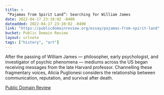 ```yaml
---
title: > 
 “Pajamas from Spirit Land”: Searching for William James
date: 2022-04-17 23:10:02 -0400
dateadded: 2022-04-17 23:10:02 -0400
link: "https://publicdomainreview.org/essay/pajamas-from-spirit-land"
bucket: Public Domain Review
layout: urlnote
tags: ["history", "art"]
--- 
```

After the passing of William James — philosopher, early psychologist, and investigator of psychic phenomena — mediums across the US began receiving messages from the late Harvard professor. Channelling these fragmentary voices, Alicia Puglionesi considers the relationship between communication, reputation, and survival after death. 
 <!-- end excerpt --> 
<div class='bucket'><a class='internal-link' href='/buckets/public-domain-review'>Public Domain Review</a></div> 
